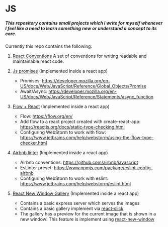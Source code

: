 # JS
##### This repository contains small projects which I write for myself whenever I feel like a need to learn something new or understand a concept to its core.

Currently this repo contains the following:

1. [React Conventions](react-conventions.md) A set of conventions for writing readable and maintainable react code. 

2. [Js promises](promises-in-react/src/Timer.js) (Implemented inside a react app)
    * Promises: https://developer.mozilla.org/en-US/docs/Web/JavaScript/Reference/Global_Objects/Promise
    * Await/Async: https://developer.mozilla.org/en-US/docs/Web/JavaScript/Reference/Statements/async_function
3. [Flow + React](flow-with-react/src/DelayedText.js) (Implemented inside a react app)
    * Flow: https://flow.org/en/
    * Add flow to a react project created with create-react-app: https://reactjs.org/docs/static-type-checking.html
    * Configuring WebStorm to work with flow: https://www.jetbrains.com/help/webstorm/using-the-flow-type-checker.html

4. [Airbnb linter](airbnb-react-linting/.eslintrc.json) (Implemented inside a react app)
    * Airbnb conventions: https://github.com/airbnb/javascript
    * EsLinter preset: https://www.npmjs.com/package/eslint-config-airbnb
    * Configuring WebStorm to work with eslint: https://www.jetbrains.com/help/webstorm/eslint.html

5. [React New Window Gallery](react-new-window-gallery) (Implemented inside a react app)
    * Contains a basic express server which serves the images
    * Contains a basic gallery implement via [react-slick](https://github.com/akiran/react-slick)
    * The gallery has a preview for the current image that is shown in a new window!
      This feature is implement using [react-new-window](https://github.com/rmariuzzo/react-new-window)
